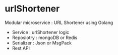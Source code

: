 # urlShortener
Modular microservice : URL Shortener using Golang
- Service : urlShortener logic
- Reposiotry : mongoDB or Redis
- Serializer : Json or MsgPack
- Rest API
